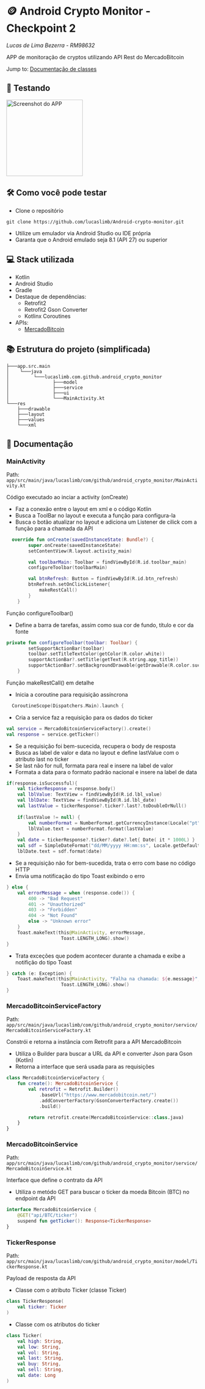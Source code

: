 
# 🪙 Android Crypto Monitor - Checkpoint 2

_Lucas de Lima Bezerra - RM98632_

APP de monitoração de cryptos utilizando API Rest do MercadoBitcoin

Jump to: [Documentação de classes](#-documentação)

## 📲 Testando

<img src="images/Screen_recording.gif" alt="Screenshot do APP" width="200">

## 🛠️ Como você pode testar

- Clone o repositório

```
git clone https://github.com/lucaslimb/Android-crypto-monitor.git
```

- Utilize um emulador via Android Studio ou IDE própria
- Garanta que o Android emulado seja 8.1 (API 27) ou superior 

## 💻 Stack utilizada

- Kotlin
- Android Studio
- Gradle
- Destaque de dependências:
  - Retrofit2
  - Retrofit2 Gson Converter
  - Kotlinx Coroutines
- APIs:
  - [MercadoBitcoin](https://api.mercadobitcoin.net/api/v4/docs)

## 📚 Estrutura do projeto (simplificada)

```
├───app.src.main
│    └───java
│         └───lucaslimb.com.github.android_crypto_monitor
│                ├───model           
│                ├───service    
│                ├───ui        
│                └───MainActivity.kt                             
└───res
    ├───drawable
    ├───layout
    ├───values
    └───xml
```

## 📖 Documentação

### MainActivity
Path: `app/src/main/java/lucaslimb/com/github/android_crypto_monitor/MainActivity.kt`

Código executado ao inciar a activity (onCreate)
  - Faz a conexão entre o layout em xml e o código Kotlin
  - Busca a ToolBar no layout e executa a função para configura-la
  - Busca o botão atualizar no layout e adiciona um Listener de cilick com a função para a chamada da API
```kotlin
  override fun onCreate(savedInstanceState: Bundle?) {
        super.onCreate(savedInstanceState)
        setContentView(R.layout.activity_main)

        val toolbarMain: Toolbar = findViewById(R.id.toolbar_main)
        configureToolbar(toolbarMain)

        val btnRefresh: Button = findViewById(R.id.btn_refresh)
        btnRefresh.setOnClickListener{
            makeRestCall()
        }
    }
```

Função configureToolbar()
  - Define a barra de tarefas, assim como sua cor de fundo, título e cor da fonte
```kotlin
private fun configureToolbar(toolbar: Toolbar) {
        setSupportActionBar(toolbar)
        toolbar.setTitleTextColor(getColor(R.color.white))
        supportActionBar?.setTitle(getText(R.string.app_title))
        supportActionBar?.setBackgroundDrawable(getDrawable(R.color.success))
    }
```

Função makeRestCall() em detalhe
  - Inicia a coroutine para requisição assíncrona
```kotlin
  CoroutineScope(Dispatchers.Main).launch {
```
  - Cria a service faz a requisição para os dados do ticker
```kotlin
val service = MercadoBitcoinServiceFactory().create()
val response = service.getTicker()
```
  - Se a requisição foi bem-sucecida, recupera o body de resposta
  - Busca as label de valor e data no layout e define lastValue com o atributo last no ticker
  - Se last não for null, formata para real e insere na label de valor
  - Formata a data para o formato padrão nacional e insere na label de data
```kotlin
if(response.isSuccessful){
    val tickerResponse = response.body()
    val lblValue: TextView = findViewById(R.id.lbl_value)
    val lblDate: TextView = findViewById(R.id.lbl_date)
    val lastValue = tickerResponse?.ticker?.last?.toDoubleOrNull()
  
    if(lastValue != null) {
        val numberFormat = NumberFormat.getCurrencyInstance(Locale("pt", "BR"))
        lblValue.text = numberFormat.format(lastValue)
    }
    val date = tickerResponse?.ticker?.date?.let{ Date( it * 1000L) }
    val sdf = SimpleDateFormat("dd/MM/yyyy HH:mm:ss", Locale.getDefault())
    lblDate.text = sdf.format(date)
```
  - Se a requisição não for bem-sucedida, trata o erro com base no código HTTP
  - Envia uma notificação do tipo Toast exibindo o erro
```kotlin
} else {
    val errorMessage = when (response.code()) {
        400 -> "Bad Request"
        401 -> "Unauthorized"
        403 -> "Forbidden"
        404 -> "Not Found"
        else -> "Unknown error"
    }
    Toast.makeText(this@MainActivity, errorMessage,
                    Toast.LENGTH_LONG).show()
}
```
  - Trata exceções que podem acontecer durante a chamada e exibe a notifição do tipo Toast
```kotlin
} catch (e: Exception) {
    Toast.makeText(this@MainActivity, "Falha na chamada: ${e.message}",
                    Toast.LENGTH_LONG).show()
}
```

### MercadoBitcoinServiceFactory
Path: `app/src/main/java/lucaslimb/com/github/android_crypto_monitor/service/MercadoBitcoinServiceFactory.kt`

Constrói e retorna a instância com Retrofit para a API MercadoBitcoin
  - Utiliza o Builder para buscar a URL da API e converter Json para Gson (Kotlin)
  - Retorna a interface que será usada para as requisições
```kotlin
class MercadoBitcoinServiceFactory {
    fun create(): MercadoBitcoinService {
        val retrofit = Retrofit.Builder()
            .baseUrl("https://www.mercadobitcoin.net/")
            .addConverterFactory(GsonConverterFactory.create())
            .build()

        return retrofit.create(MercadoBitcoinService::class.java)
    }
}
```

### MercadoBitcoinService
Path: `app/src/main/java/lucaslimb/com/github/android_crypto_monitor/service/MercadoBitcoinService.kt`

Interface que define o contrato da API
  - Utiliza o metódo GET para buscar o ticker da moeda Bitcoin (BTC) no endpoint da API
```kotlin
interface MercadoBitcoinService {
    @GET("api/BTC/ticker")
    suspend fun getTicker(): Response<TickerResponse>
}
```

### TickerResponse
Path: `app/src/main/java/lucaslimb/com/github/android_crypto_monitor/model/TickerResponse.kt`

Payload de resposta da API
  - Classe com o atributo Ticker (classe Ticker)
```kotlin
class TickerResponse(
    val ticker: Ticker
)
```
  - Classe com os atributos do ticker
```kotlin
class Ticker(
    val high: String,
    val low: String,
    val vol: String,
    val last: String,
    val buy: String,
    val sell: String,
    val date: Long
)
```
